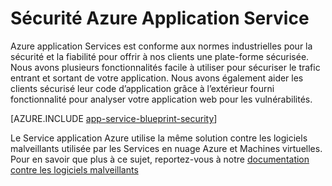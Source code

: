 <properties
    pageTitle="Sécurité Azure Application Service"
    description="Découvrez comment sécuriser les applications Web, Mobile, API et logique dans le Service d’application Azure."
    services="app-service"
    documentationCenter=""
    authors="naziml"
    manager="yochayk"
    editor="wpickett"/>

<tags
    ms.service="app-service"
    ms.workload="web"
    ms.tgt_pltfrm="na"
    ms.devlang="na"
    ms.topic="article"
    ms.date="08/16/2015"
    ms.author="naziml"/>

# <a name="azure-app-service-security"></a>Sécurité Azure Application Service

Azure application Services est conforme aux normes industrielles pour la sécurité et la fiabilité pour offrir à nos clients une plate-forme sécurisée. Nous avons plusieurs fonctionnalités facile à utiliser pour sécuriser le trafic entrant et sortant de votre application. Nous avons également aider les clients sécurisé leur code d’application grâce à l’extérieur fourni fonctionnalité pour analyser votre application web pour les vulnérabilités.

[AZURE.INCLUDE [app-service-blueprint-security](../../includes/app-service-blueprint-security.md)]

Le Service application Azure utilise la même solution contre les logiciels malveillants utilisée par les Services en nuage Azure et Machines virtuelles. Pour en savoir que plus à ce sujet, reportez-vous à notre [documentation contre les logiciels malveillants](../security/azure-security-antimalware.md) 
